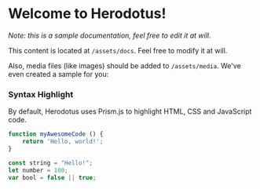 # Welcome to Herodotus!
*Note: this is a sample documentation, feel free to edit it at will*.

This content is located at `/assets/docs`. Feel free to modify it at will.

Also, media files (like images) should be added to `/assets/media`. We've even created a sample for you:

### Syntax Highlight

By default, Herodotus uses Prism.js to highlight HTML, CSS and JavaScript code.

```js
function myAwesomeCode () {
	return 'Hello, world!';
}

const string = "Hello!";
let number = 100;
var bool = false || true;
```